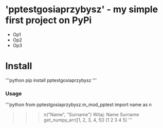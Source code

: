# 'pptestgosiaprzybysz' - my simple first project on PyPi

* Op1
* Op2
* Op3

# Install

'''python
pip install pptestgosiaprzybysz
'''

### Usage
'''python
from pptestgosiaprzybysz.m_mod_pptest import name as n

>>> n("Name", "Surname")
Witaj: Name Surname
>>> get_numpy_arr([1, 2, 3, 4, 5])
[1 2 3 4 5]
'''